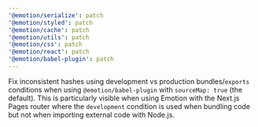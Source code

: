 ```yaml
---
'@emotion/serialize': patch
'@emotion/styled': patch
'@emotion/cache': patch
'@emotion/utils': patch
'@emotion/css': patch
'@emotion/react': patch
'@emotion/babel-plugin': patch
---
```


Fix inconsistent hashes using development vs production bundles/`exports` conditions when using `@emotion/babel-plugin` with `sourceMap: true` (the default). This is particularly visible when using Emotion with the Next.js Pages router where the `development` condition is used when bundling code but not when importing external code with Node.js.
